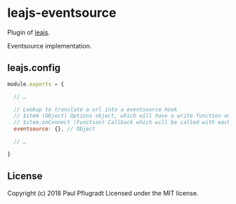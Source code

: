 # leajs-eventsource

Plugin of [leajs](https://github.com/lea-js/leajs-server).

Eventsource implementation.

## leajs.config

```js
module.exports = {

  // …

  // Lookup to translate a url into a eventsource hook
  // $item (Object) Options object, which will have a write function once set up
  // $item.onConnect (Function) Callback which will be called with each new connection
  eventsource: {}, // Object

  // …

}
```

## License
Copyright (c) 2018 Paul Pflugradt
Licensed under the MIT license.
